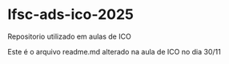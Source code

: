 # Ifsc-ads-ico-2025
Repositorio utilizado em aulas de ICO

Este é o arquivo readme.md alterado na aula de ICO no dia 30/11

